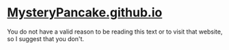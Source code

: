 # [MysteryPancake.github.io](https://MysteryPancake.github.io)
You do not have a valid reason to be reading this text or to visit that website, so I suggest that you don't.
